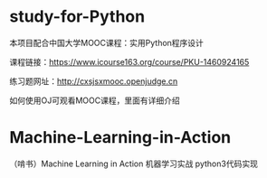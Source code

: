 # study-for-Python

本项目配合中国大学MOOC课程：实用Python程序设计

课程链接：https://www.icourse163.org/course/PKU-1460924165

练习题网址：http://cxsjsxmooc.openjudge.cn

如何使用OJ可观看MOOC课程，里面有详细介绍

# Machine-Learning-in-Action

（啃书）Machine Learning in Action 机器学习实战 python3代码实现
